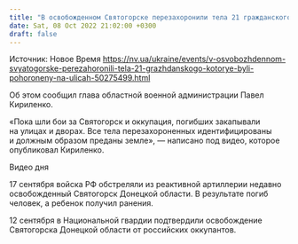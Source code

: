 ```yaml
---
title: "В освобожденном Святогорске перезахоронили тела 21 гражданского, которые были похоронены на улицах"
date: Sat, 08 Oct 2022 21:02:00 +0300
draft: false
---
```

Источник: Новое Время https://nv.ua/ukraine/events/v-osvobozhdennom-svyatogorske-perezahoronili-tela-21-grazhdanskogo-kotorye-byli-pohoroneny-na-ulicah-50275499.html


 Об этом сообщил глава областной военной администрации Павел Кириленко.

«Пока шли бои за Святогорск и оккупация, погибших закапывали на улицах и дворах. Все тела перезахороненных идентифицированы и должным образом преданы земле», — написано под видео, которое опубликовал Кириленко.

 Видео дня   

17 сентября войска РФ обстреляли из реактивной артиллерии недавно освобожденный Святогорск Донецкой области. В результате погиб человек, а ребенок получил ранения.

12 сентября в Национальной гвардии подтвердили освобождение Святогорска Донецкой области от российских оккупантов.
